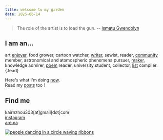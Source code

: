 ```yaml
---
title: welcome to my garden
date: 2025-06-14
---
```


 > The role of the artist is to load the gun. -- [Ismatu Gwendolyn](https://youtu.be/QZTa9cqDVHM?si=94xDXtP04_VARzVh&t=616)

## I am an...
art [enjoyer](/categories/on-art), food grower, cartoon watcher, [writer](/categories/my-words), sewist, reader, [community](/categories/my-community) member, astronomical and atomospheric phenomena pursuer, [maker](/categories/my-art), knowledge admirer, [poem](/categories/my-art) reader, university student, collector, [list](/myfavs) compiler.
{.lead}

Here's what I'm doing [now](/now).\
Read my [posts](/posts) too !

## Find me
kairnzhou303[at]gmail[dot]com\
[instagram](https://www.instagram.com/_kairning/)\
[are.na](https://www.are.na/kairn-zhou/channels)

[![people dancing in a circle waving ribbons](/images/open-air.png "Open Air - Runaway Moon")](https://runawaymoon.org/open-air)